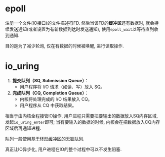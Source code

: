 

# epoll

注册一个文件(IO接口)的文件描述符FD. 然后当该FD的**缓冲区**还有数据时, 就会持续发送通知(或者设置为有新数据到达时发送通知), 使用`epoll_wait`以等待直到收到通知.

目的是为了减少轮询, 仅在有数据的时候被唤醒, 进行读取操作.


# io_uring

1. **提交队列（SQ, Submission Queue）**：
    - 用户程序将 I/O 请求（如读、写）放入 SQ。
2. **完成队列（CQ, Completion Queue）**：
    - 内核将处理完成的 I/O 结果放入 CQ。
    - 用户程序从 CQ 中获取结果。

相当于由内核全程接管IO操作, 用户进程只需要把要输出的数据放入SQ内存区域, 发起`io_uring_enter`即可; 当有要输入的数据的时候, 内核会在把数据放入CQ内存区域后再通知进程.

队列一般使用<u>基于环形缓冲区的无锁队列</u>.

真正让IO异步化, 用户进程在IO的整个过程中可以不发生阻塞.










